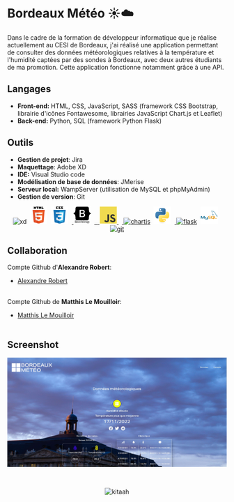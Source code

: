 

# Bordeaux Météo ☀️☁️

Dans le cadre de la formation de développeur informatique que je réalise actuellement au CESI de Bordeaux, j'ai réalisé une application permettant de consulter des données météorologiques relatives à la température et l'humidité captées par des sondes à Bordeaux, avec deux autres étudiants de ma promotion. Cette application fonctionne notamment grâce à une API.


## Langages

- **Front-end:** HTML, CSS, JavaScript, SASS (framework CSS Bootstrap, librairie d'icônes Fontawesome, librairies JavaScript Chart.js et Leaflet)
- **Back-end:** Python, SQL (framework Python Flask)


## Outils

- **Gestion de projet**: Jira
- **Maquettage**: Adobe XD
- **IDE:** Visual Studio code
- **Modélisation de base de données**: JMerise
- **Serveur local:** WampServer (utilisation de MySQL et phpMyAdmin)
- **Gestion de version**: Git

<p align="center"><img src="https://cdn.worldvectorlogo.com/logos/adobe-xd.svg" alt="xd" width="40" height="40"/></a>&nbsp;&nbsp;<a href="https://www.w3.org/html/" target="_blank" rel="noreferrer"><img src="https://raw.githubusercontent.com/devicons/devicon/master/icons/html5/html5-original-wordmark.svg" alt="html5" width="40" height="40"/></a>&nbsp;&nbsp;<a href="https://www.w3schools.com/css/" target="_blank" rel="noreferrer"><img src="https://raw.githubusercontent.com/devicons/devicon/master/icons/css3/css3-original-wordmark.svg" alt="css3" width="40" height="40"/></a>&nbsp;&nbsp;<a href="https://getbootstrap.com" target="_blank" rel="noreferrer"> <img src="https://raw.githubusercontent.com/devicons/devicon/master/icons/bootstrap/bootstrap-plain-wordmark.svg" alt="bootstrap" width="40" height="40"/></a>&nbsp;&nbsp;<a href="https://www.w3schools.com/css/" target="_blank" rel="noreferrer">&nbsp;&nbsp;<a href="https://developer.mozilla.org/en-US/docs/Web/JavaScript" target="_blank" rel="noreferrer"> <img src="https://raw.githubusercontent.com/devicons/devicon/master/icons/javascript/javascript-original.svg" alt="javascript" width="40" height="40"/> </a>&nbsp;&nbsp;<a href="https://www.chartjs.org" target="_blank" rel="noreferrer"> <img src="https://www.chartjs.org/media/logo-title.svg" alt="chartjs" width="40" height="40"/></a>&nbsp;&nbsp;<a href="https://www.python.org" target="_blank" rel="noreferrer"><img src="https://raw.githubusercontent.com/devicons/devicon/master/icons/python/python-original.svg" alt="python" width="40" height="40"/></a>&nbsp;&nbsp;<a href="https://flask.palletsprojects.com/" target="_blank" rel="noreferrer"> <img src="https://www.vectorlogo.zone/logos/pocoo_flask/pocoo_flask-icon.svg" alt="flask" width="40" height="40"/></a>&nbsp;&nbsp;<img src="https://raw.githubusercontent.com/devicons/devicon/master/icons/mysql/mysql-original-wordmark.svg" alt="mysql" width="40" height="40"/></a>&nbsp;&nbsp;<a href="https://git-scm.com/" target="_blank" rel="noreferrer"><img src="https://www.vectorlogo.zone/logos/git-scm/git-scm-icon.svg" alt="git" width="40" height="40"/></a></p>

## Collaboration

Compte Github d'**Alexandre Robert**:
- [Alexandre Robert](https://github.com/beezy97)<br><br>

Compte Github de **Matthis Le Mouilloir**:
- [Matthis Le Mouilloir](https://github.com/Matthis-LM)<br><br>


## Screenshot

<p><img src="static/img/screenshot.jpg" alt="screenshot de l'application Bordeaux Météo"></p><br>

<p align="center"> <img src="https://komarev.com/ghpvc/?username=kitaah&color=yellow" alt="kitaah" /></p>